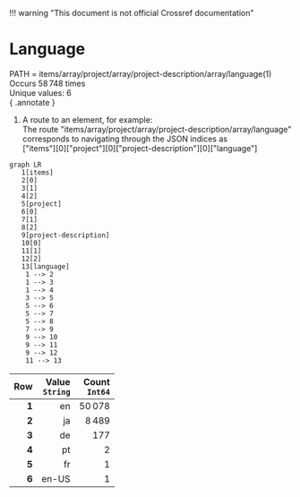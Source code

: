 !!! warning "This document is not official Crossref documentation"
# Language
PATH = items/array/project/array/project-description/array/language(1)  
Occurs 58 748 times  
Unique values: 6  
{ .annotate }

1. A route to an element, for example:  
   The route "items/array/project/array/project-description/array/language" corresponds to navigating through the JSON indices as  
   ["items"][0]["project"][0]["project-description"][0]["language"]  

```mermaid
graph LR
   1[items]
   2[0]
   3[1]
   4[2]
   5[project]
   6[0]
   7[1]
   8[2]
   9[project-description]
   10[0]
   11[1]
   12[2]
   13[language]
    1 --> 2
    1 --> 3
    1 --> 4
    3 --> 5
    5 --> 6
    5 --> 7
    5 --> 8
    7 --> 9
    9 --> 10
    9 --> 11
    9 --> 12
    11 --> 13
```

| **Row** | **Value**<br>`String` | **Count**<br>`Int64` |
|--------:|----------------------:|---------------------:|
| **1**   | en                    | 50 078               |
| **2**   | ja                    | 8 489                |
| **3**   | de                    | 177                  |
| **4**   | pt                    | 2                    |
| **5**   | fr                    | 1                    |
| **6**   | en-US                 | 1                    |

